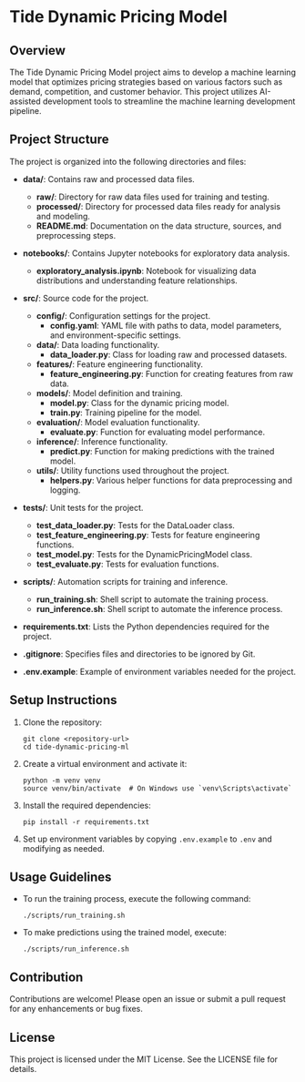 # Tide Dynamic Pricing Model

## Overview
The Tide Dynamic Pricing Model project aims to develop a machine learning model that optimizes pricing strategies based on various factors such as demand, competition, and customer behavior. This project utilizes AI-assisted development tools to streamline the machine learning development pipeline.

## Project Structure
The project is organized into the following directories and files:

- **data/**: Contains raw and processed data files.
  - **raw/**: Directory for raw data files used for training and testing.
  - **processed/**: Directory for processed data files ready for analysis and modeling.
  - **README.md**: Documentation on the data structure, sources, and preprocessing steps.

- **notebooks/**: Contains Jupyter notebooks for exploratory data analysis.
  - **exploratory_analysis.ipynb**: Notebook for visualizing data distributions and understanding feature relationships.

- **src/**: Source code for the project.
  - **config/**: Configuration settings for the project.
    - **config.yaml**: YAML file with paths to data, model parameters, and environment-specific settings.
  - **data/**: Data loading functionality.
    - **data_loader.py**: Class for loading raw and processed datasets.
  - **features/**: Feature engineering functionality.
    - **feature_engineering.py**: Function for creating features from raw data.
  - **models/**: Model definition and training.
    - **model.py**: Class for the dynamic pricing model.
    - **train.py**: Training pipeline for the model.
  - **evaluation/**: Model evaluation functionality.
    - **evaluate.py**: Function for evaluating model performance.
  - **inference/**: Inference functionality.
    - **predict.py**: Function for making predictions with the trained model.
  - **utils/**: Utility functions used throughout the project.
    - **helpers.py**: Various helper functions for data preprocessing and logging.

- **tests/**: Unit tests for the project.
  - **test_data_loader.py**: Tests for the DataLoader class.
  - **test_feature_engineering.py**: Tests for feature engineering functions.
  - **test_model.py**: Tests for the DynamicPricingModel class.
  - **test_evaluate.py**: Tests for evaluation functions.

- **scripts/**: Automation scripts for training and inference.
  - **run_training.sh**: Shell script to automate the training process.
  - **run_inference.sh**: Shell script to automate the inference process.

- **requirements.txt**: Lists the Python dependencies required for the project.

- **.gitignore**: Specifies files and directories to be ignored by Git.

- **.env.example**: Example of environment variables needed for the project.

## Setup Instructions
1. Clone the repository:
   ```
   git clone <repository-url>
   cd tide-dynamic-pricing-ml
   ```

2. Create a virtual environment and activate it:
   ```
   python -m venv venv
   source venv/bin/activate  # On Windows use `venv\Scripts\activate`
   ```

3. Install the required dependencies:
   ```
   pip install -r requirements.txt
   ```

4. Set up environment variables by copying `.env.example` to `.env` and modifying as needed.

## Usage Guidelines
- To run the training process, execute the following command:
  ```
  ./scripts/run_training.sh
  ```

- To make predictions using the trained model, execute:
  ```
  ./scripts/run_inference.sh
  ```

## Contribution
Contributions are welcome! Please open an issue or submit a pull request for any enhancements or bug fixes.

## License
This project is licensed under the MIT License. See the LICENSE file for details.